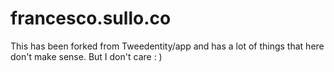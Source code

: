 # francesco.sullo.co

This has been forked from Tweedentity/app and has a lot of things that here don't make sense. But I don't care : )

